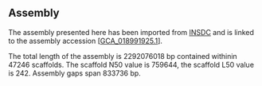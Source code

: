 **Assembly**
--------

The assembly presented here has been imported from [INSDC](http://www.insdc.org) and is linked to the assembly accession [[GCA_018991925.1](http://www.ebi.ac.uk/ena/data/view/GCA_018991925.1)].

The total length of the assembly is 2292076018 bp contained withinin 47246 scaffolds.
The scaffold N50 value is 759644, the scaffold L50 value is 242.
Assembly gaps span 833736 bp.
